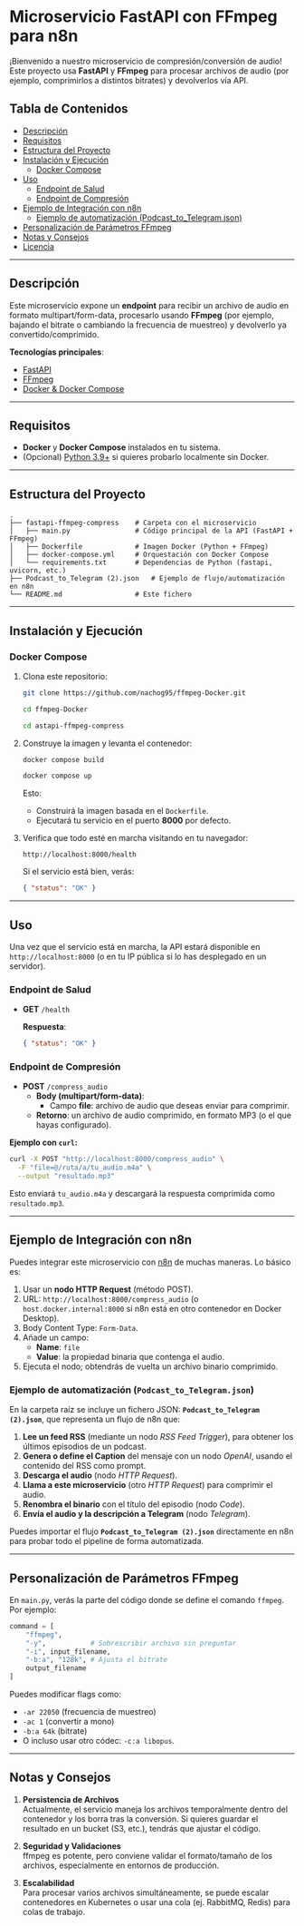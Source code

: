 
# Microservicio FastAPI con FFmpeg para n8n

¡Bienvenido a nuestro microservicio de compresión/conversión de audio!  
Este proyecto usa **FastAPI** y **FFmpeg** para procesar archivos de audio (por ejemplo, comprimirlos a distintos bitrates) y devolverlos vía API.

## Tabla de Contenidos
- [Descripción](#descripción)
- [Requisitos](#requisitos)
- [Estructura del Proyecto](#estructura-del-proyecto)
- [Instalación y Ejecución](#instalación-y-ejecución)
  - [Docker Compose](#docker-compose)
- [Uso](#uso)
  - [Endpoint de Salud](#endpoint-de-salud)
  - [Endpoint de Compresión](#endpoint-de-compresión)
- [Ejemplo de Integración con n8n](#ejemplo-de-integración-con-n8n)
  - [Ejemplo de automatización (Podcast_to_Telegram.json)](#ejemplo-de-automatización-podcast_to_telegramjson)
- [Personalización de Parámetros FFmpeg](#personalización-de-parámetros-ffmpeg)
- [Notas y Consejos](#notas-y-consejos)
- [Licencia](#licencia)

---

## Descripción
Este microservicio expone un **endpoint** para recibir un archivo de audio en formato multipart/form-data, procesarlo usando **FFmpeg** (por ejemplo, bajando el bitrate o cambiando la frecuencia de muestreo) y devolverlo ya convertido/comprimido.

**Tecnologías principales**:
- [FastAPI](https://fastapi.tiangolo.com/)
- [FFmpeg](https://ffmpeg.org/)
- [Docker & Docker Compose](https://www.docker.com/)

---

## Requisitos
- **Docker** y **Docker Compose** instalados en tu sistema.
- (Opcional) [Python 3.9+](https://www.python.org/downloads/) si quieres probarlo localmente sin Docker.

---

## Estructura del Proyecto

```
.
├── fastapi-ffmpeg-compress    # Carpeta con el microservicio
│   ├── main.py                # Código principal de la API (FastAPI + FFmpeg)
│   ├── Dockerfile             # Imagen Docker (Python + FFmpeg)
│   ├── docker-compose.yml     # Orquestación con Docker Compose
│   └── requirements.txt       # Dependencias de Python (fastapi, uvicorn, etc.)
├── Podcast_to_Telegram (2).json   # Ejemplo de flujo/automatización en n8n
└── README.md                  # Este fichero
```

---

## Instalación y Ejecución

### Docker Compose
1. Clona este repositorio:

   ```bash
   git clone https://github.com/nachog95/ffmpeg-Docker.git
   ```
    ```bash
   cd ffmpeg-Docker
    ```
    ```bash
   cd astapi-ffmpeg-compress
   ```

2. Construye la imagen y levanta el contenedor:

   ```bash
   docker compose build
   ```
   ```bash
   docker compose up
   ```
   Esto:
   - Construirá la imagen basada en el `Dockerfile`.
   - Ejecutará tu servicio en el puerto **8000** por defecto.

3. Verifica que todo esté en marcha visitando en tu navegador:
   ```
   http://localhost:8000/health
   ```
   Si el servicio está bien, verás:
   ```json
   { "status": "OK" }
   ```

---

## Uso
Una vez que el servicio está en marcha, la API estará disponible en `http://localhost:8000` (o en tu IP pública si lo has desplegado en un servidor).

### Endpoint de Salud
- **GET** `/health`

  **Respuesta**:
  ```json
  { "status": "OK" }
  ```

### Endpoint de Compresión
- **POST** `/compress_audio`
  - **Body (multipart/form-data)**:
    - Campo **file**: archivo de audio que deseas enviar para comprimir.
  - **Retorno**: un archivo de audio comprimido, en formato MP3 (o el que hayas configurado).

**Ejemplo con `curl`:**
```bash
curl -X POST "http://localhost:8000/compress_audio" \
  -F "file=@/ruta/a/tu_audio.m4a" \
  --output "resultado.mp3"
```
Esto enviará `tu_audio.m4a` y descargará la respuesta comprimida como `resultado.mp3`.

---

## Ejemplo de Integración con n8n
Puedes integrar este microservicio con [n8n](https://n8n.io/) de muchas maneras. Lo básico es:

1. Usar un **nodo HTTP Request** (método POST).
2. URL: `http://localhost:8000/compress_audio` (o `host.docker.internal:8000` si n8n está en otro contenedor en Docker Desktop).
3. Body Content Type: `Form-Data`.
4. Añade un campo:
   - **Name**: `file`
   - **Value**: la propiedad binaria que contenga el audio.
5. Ejecuta el nodo; obtendrás de vuelta un archivo binario comprimido.

### Ejemplo de automatización (`Podcast_to_Telegram.json`)
En la carpeta raíz se incluye un fichero JSON: **`Podcast_to_Telegram (2).json`**, que representa un flujo de n8n que:

1. **Lee un feed RSS** (mediante un nodo *RSS Feed Trigger*), para obtener los últimos episodios de un podcast.  
2. **Genera o define el Caption** del mensaje con un nodo *OpenAI*, usando el contenido del RSS como prompt.  
3. **Descarga el audio** (nodo *HTTP Request*).  
4. **Llama a este microservicio** (otro *HTTP Request*) para comprimir el audio.  
5. **Renombra el binario** con el título del episodio (nodo *Code*).  
6. **Envía el audio y la descripción a Telegram** (nodo *Telegram*).  

Puedes importar el flujo **`Podcast_to_Telegram (2).json`** directamente en n8n para probar todo el pipeline de forma automatizada.

---

## Personalización de Parámetros FFmpeg
En `main.py`, verás la parte del código donde se define el comando `ffmpeg`. Por ejemplo:
```python
command = [
    "ffmpeg",
    "-y",           # Sobrescribir archivo sin preguntar
    "-i", input_filename,
    "-b:a", "128k", # Ajusta el bitrate
    output_filename
]
```
Puedes modificar flags como:
- `-ar 22050` (frecuencia de muestreo)
- `-ac 1` (convertir a mono)
- `-b:a 64k` (bitrate)
- O incluso usar otro códec: `-c:a libopus`.

---

## Notas y Consejos
1. **Persistencia de Archivos**  
   Actualmente, el servicio maneja los archivos temporalmente dentro del contenedor y los borra tras la conversión. Si quieres guardar el resultado en un bucket (S3, etc.), tendrás que ajustar el código.

2. **Seguridad y Validaciones**  
   ffmpeg es potente, pero conviene validar el formato/tamaño de los archivos, especialmente en entornos de producción.

3. **Escalabilidad**  
   Para procesar varios archivos simultáneamente, se puede escalar contenedores en Kubernetes o usar una cola (ej. RabbitMQ, Redis) para colas de trabajo.


